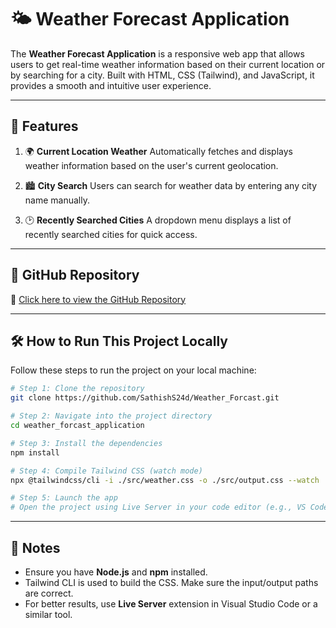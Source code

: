 # 🌤️ Weather Forecast Application

The **Weather Forecast Application** is a responsive web app that allows users to get real-time weather information based on their current location or by searching for a city. Built with HTML, CSS (Tailwind), and JavaScript, it provides a smooth and intuitive user experience.

---

## 🔧 Features

1. 🌍 **Current Location Weather**
   Automatically fetches and displays weather information based on the user's current geolocation.

2. 🏙️ **City Search**
   Users can search for weather data by entering any city name manually.

3. 🕑 **Recently Searched Cities**
   A dropdown menu displays a list of recently searched cities for quick access.

---

## 📂 GitHub Repository

🔗 [Click here to view the GitHub Repository](https://github.com/SathishS24d/Weather_Forcast.git)


---

## 🛠️ How to Run This Project Locally

Follow these steps to run the project on your local machine:

```bash
# Step 1: Clone the repository
git clone https://github.com/SathishS24d/Weather_Forcast.git

# Step 2: Navigate into the project directory
cd weather_forcast_application

# Step 3: Install the dependencies
npm install

# Step 4: Compile Tailwind CSS (watch mode)
npx @tailwindcss/cli -i ./src/weather.css -o ./src/output.css --watch

# Step 5: Launch the app
# Open the project using Live Server in your code editor (e.g., VS Code)
```

---

## 📌 Notes

* Ensure you have **Node.js** and **npm** installed.
* Tailwind CLI is used to build the CSS. Make sure the input/output paths are correct.
* For better results, use **Live Server** extension in Visual Studio Code or a similar tool.


